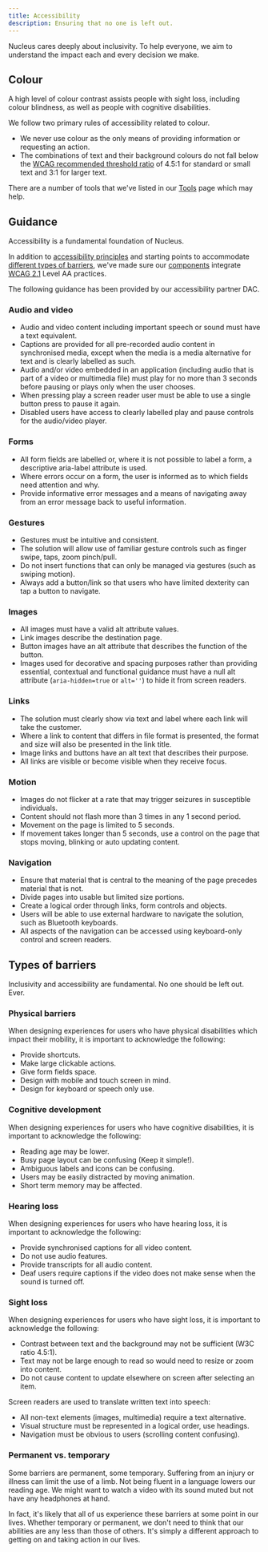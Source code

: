 ```yaml
---
title: Accessibility
description: Ensuring that no one is left out.
---
```


Nucleus cares deeply about inclusivity. To help everyone, we aim to understand the impact each and every decision we make.


## Colour

A high level of colour contrast assists people with sight loss, including colour blindness, as well as people with cognitive disabilities.

We follow two primary rules of accessibility related to colour.

* We never use colour as the only means of providing information or requesting an action.
* The combinations of text and their background colours do not fall below the [WCAG recommended threshold ratio](https://www.w3.org/TR/WCAG21/#contrast-minimum) of 4.5:1 for standard or small text and 3:1 for larger text.

There are a number of tools that we've listed in our [Tools](https://docs.britishgas.design/foundation/tools) page which may help.


## Guidance

Accessibility is a fundamental foundation of Nucleus.

In addition to [accessibility principles](https://docs.britishgas.design/principles/accessibility) and starting points to accommodate [different types of barriers](https://docs.britishgas.design/foundation/accessibility#types-of-barriers), we've made sure our [components](https://docs.britishgas.design/components) integrate [WCAG 2.1](https://www.w3.org/TR/WCAG21) Level AA practices.

The following guidance has been provided by our accessibility partner DAC.

### Audio and video

* Audio and video content including important speech or sound must have a text equivalent.
* Captions are provided for all pre-recorded audio content in synchronised media, except when the media is a media alternative for text and is clearly labelled as such.
* Audio and/or video embedded in an application (including audio that is part of a video or multimedia file) must play for no more than 3 seconds before pausing or plays only when the user chooses.
* When pressing play a screen reader user must be able to use a single button press to pause it again.
* Disabled users have access to clearly labelled play and pause controls for the audio/video player.

### Forms

* All form fields are labelled or, where it is not possible to label a form, a descriptive aria-label attribute is used.
* Where errors occur on a form, the user is informed as to which fields need attention and why.
* Provide informative error messages and a means of navigating away from an error message back to useful information.

### Gestures

* Gestures must be intuitive and consistent.
* The solution will allow use of familiar gesture controls such as finger swipe, taps, zoom pinch/pull.
* Do not insert functions that can only be managed via gestures (such as swiping motion).
* Always add a button/link so that users who have limited dexterity can tap a button to navigate.

### Images

* All images must have a valid alt attribute values.
* Link images describe the destination page.
* Button images have an alt attribute that describes the function of the button.
* Images used for decorative and spacing purposes rather than providing essential, contextual and functional guidance must have a null alt attribute (`aria-hidden=true` or `alt=''`) to hide it from screen readers.

### Links

* The solution must clearly show via text and label where each link will take the customer.
* Where a link to content that differs in file format is presented, the format and size will also be presented in the link title.
* Image links and buttons have an alt text that describes their purpose.
* All links are visible or become visible when they receive focus.

### Motion

* Images do not flicker at a rate that may trigger seizures in susceptible individuals.
* Content should not flash more than 3 times in any 1 second period.
* Movement on the page is limited to 5 seconds.
* If movement takes longer than 5 seconds, use a control on the page that stops moving, blinking or auto updating content.

### Navigation

* Ensure that material that is central to the meaning of the page precedes material that is not.
* Divide pages into usable but limited size portions.
* Create a logical order through links, form controls and objects.
* Users will be able to use external hardware to navigate the solution, such as Bluetooth keyboards.
* All aspects of the navigation can be accessed using keyboard-only control and screen readers.


## Types of barriers

Inclusivity and accessibility are fundamental. No one should be left out. Ever.

### Physical barriers

When designing experiences for users who have physical disabilities which impact their mobility, it is important to acknowledge the following:

* Provide shortcuts.
* Make large clickable actions.
* Give form fields space.
* Design with mobile and touch screen in mind.
* Design for keyboard or speech only use.

### Cognitive development

When designing experiences for users who have cognitive disabilities, it is important to acknowledge the following:

* Reading age may be lower.
* Busy page layout can be confusing (Keep it simple!).
* Ambiguous labels and icons can be confusing.
* Users may be easily distracted by moving animation.
* Short term memory may be affected.

### Hearing loss

When designing experiences for users who have hearing loss, it is important to acknowledge the following:

* Provide synchronised captions for all video content.
* Do not use audio features.
* Provide transcripts for all audio content.
* Deaf users require captions if the video does not make sense when the sound is turned off.

### Sight loss

When designing experiences for users who have sight loss, it is important to acknowledge the following:

* Contrast between text and the background may not be sufficient (W3C ratio 4.5:1).
* Text may not be large enough to read so would need to resize or zoom into content.
* Do not cause content to update elsewhere on screen after selecting an item.

Screen readers are used to translate written text into speech:

* All non-text elements (images, multimedia) require a text alternative.
* Visual structure must be represented in a logical order, use headings.
* Navigation must be obvious to users (scrolling content confusing).

### Permanent vs. temporary

Some barriers are permanent, some temporary. Suffering from an injury or illness can limit the use of a limb. Not being fluent in a language lowers our reading age. We might want to watch a video with its sound muted but not have any headphones at hand.

In fact, it's likely that all of us experience these barriers at some point in our lives. Whether temporary or permanent, we don't need to think that our abilities are any less than those of others. It's simply a different approach to getting on and taking action in our lives.
